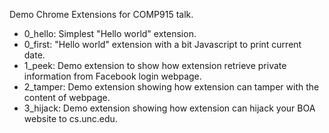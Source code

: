 Demo Chrome Extensions for COMP915 talk.
* 0_hello: Simplest "Hello world" extension.
* 0_first: "Hello world" extension with a bit Javascript to print current date.
* 1_peek: Demo extension to show how extension retrieve private information from Facebook login webpage.
* 2_tamper: Demo extension showing how extension can tamper with the content of webpage.
* 3_hijack: Demo extension showing how extension can hijack your BOA website to cs.unc.edu.